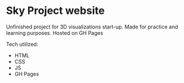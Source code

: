 ﻿# Sky Project website

Unfinished project for 3D visualizations start-up. 
Made for practice and learning purposes.
Hosted on GH Pages

Tech utilized: 
* HTML
* CSS
* JS
* GH Pages
